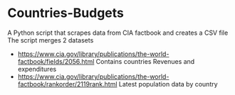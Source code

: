 # Countries-Budgets
A Python script that scrapes data from CIA factbook and creates a CSV file 
The script merges 2 datasets  
+ https://www.cia.gov/library/publications/the-world-factbook/fields/2056.html Contains countries Revenues and expenditures  
+ https://www.cia.gov/library/publications/the-world-factbook/rankorder/2119rank.html Latest population data by country  
